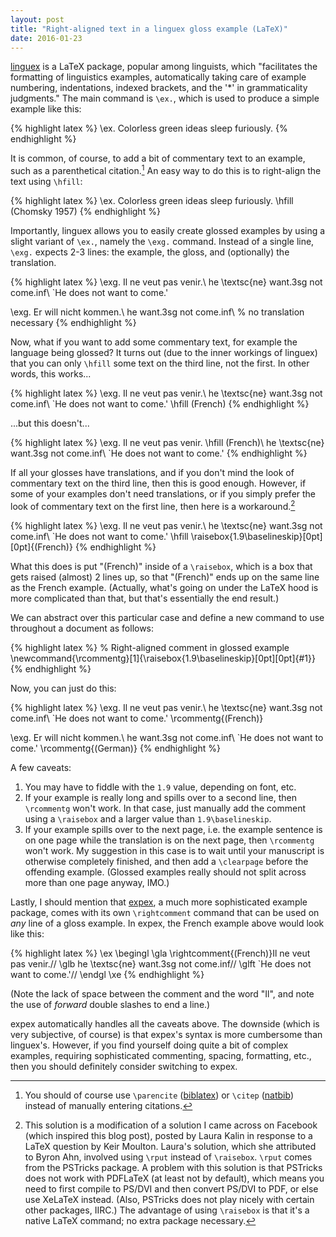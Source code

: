 ```yaml
---
layout: post
title: "Right-aligned text in a linguex gloss example (LaTeX)"
date: 2016-01-23
---
```


[linguex][] is a LaTeX package, popular among linguists, which "facilitates the
formatting of linguistics examples, automatically taking care of example
numbering, indentations, indexed brackets, and the '\*' in grammaticality
judgments." The main command is `\ex.`, which is used to produce a simple
example like this:

{% highlight latex %}
\ex. Colorless green ideas sleep furiously.
{% endhighlight %}

It is common, of course, to add a bit of commentary text to an example, such as
a parenthetical citation.[^parencite] An easy way to do this is to right-align
the text using `\hfill`:

[^parencite]: You should of course use `\parencite` ([biblatex][]) or `\citep`
              ([natbib][]) instead of manually entering citations.

{% highlight latex %}
\ex. Colorless green ideas sleep furiously. \hfill (Chomsky 1957)
{% endhighlight %}

Importantly, linguex allows you to easily create glossed examples by using a
slight variant of `\ex.`, namely the `\exg.` command. Instead of a single line,
`\exg.` expects 2-3 lines: the example, the gloss, and (optionally) the
translation.

{% highlight latex %}
\exg. Il ne veut pas venir.\\
he \textsc{ne} want.3sg not come.inf\\
`He does not want to come.'

\exg. Er will nicht kommen.\\
he want.3sg not come.inf\\     % no translation necessary
{% endhighlight %}

Now, what if you want to add some commentary text, for example the language
being glossed? It turns out (due to the inner workings of linguex) that you can
only `\hfill` some text on the third line, not the first. In other words, this
works...

{% highlight latex %}
\exg. Il ne veut pas venir.\\
he \textsc{ne} want.3sg not come.inf\\
`He does not want to come.' \hfill (French)
{% endhighlight %}

...but this doesn't...

{% highlight latex %}
\exg. Il ne veut pas venir. \hfill (French)\\
he \textsc{ne} want.3sg not come.inf\\
`He does not want to come.'
{% endhighlight %}

If all your glosses have translations, and if you don't mind the look of
commentary text on the third line, then this is good enough. However, if some
of your examples don't need translations, or if you simply prefer the look of
commentary text on the first line, then here is a workaround.[^attrib]

[^attrib]: This solution is a modification of a solution I came across on
           Facebook (which inspired this blog post), posted by Laura Kalin in
           response to a LaTeX question by Keir Moulton. Laura's solution,
           which she attributed to Byron Ahn, involved using `\rput` instead of
           `\raisebox`. `\rput` comes from the PSTricks package. A problem with
           this solution is that PSTricks does not work with PDFLaTeX (at least
           not by default), which means you need to first compile to PS/DVI and
           then convert PS/DVI to PDF, or else use XeLaTeX instead. (Also,
           PSTricks does not play nicely with certain other packages, IIRC.)
           The advantage of using `\raisebox` is that it's a native LaTeX
           command; no extra package necessary.

{% highlight latex %}
\exg. Il ne veut pas venir.\\
he \textsc{ne} want.3sg not come.inf\\
`He does not want to come.' \hfill \raisebox{1.9\baselineskip}[0pt][0pt]{(French)}
{% endhighlight %}

What this does is put "(French)" inside of a `\raisebox`, which is a box that
gets raised (almost) 2 lines up, so that "(French)" ends up on the same line as
the French example. (Actually, what's going on under the LaTeX hood is more
complicated than that, but that's essentially the end result.)

We can abstract over this particular case and define a new command to use
throughout a document as follows:

{% highlight latex %}
% Right-aligned comment in glossed example
\newcommand{\rcommentg}[1]{\raisebox{1.9\baselineskip}[0pt][0pt]{#1}}
{% endhighlight %}

Now, you can just do this:

{% highlight latex %}
\exg. Il ne veut pas venir.\\
he \textsc{ne} want.3sg not come.inf\\
`He does not want to come.' \rcommentg{(French)}

\exg. Er will nicht kommen.\\
he want.3sg not come.inf\\
`He does not want to come.' \rcommentg{(German)}
{% endhighlight %}

A few caveats:

1. You may have to fiddle with the `1.9` value, depending on font, etc.
2. If your example is really long and spills over to a second line, then
   `\rcommentg` won't work. In that case, just manually add the comment using a
   `\raisebox` and a larger value than `1.9\baselineskip`.
3. If your example spills over to the next page, i.e. the example sentence is
   on one page while the translation is on the next page, then `\rcommentg`
   won't work. My suggestion in this case is to wait until your manuscript is
   otherwise completely finished, and then add a `\clearpage` before the
   offending example. (Glossed examples really should not split across more
   than one page anyway, IMO.)

Lastly, I should mention that [expex][], a much more sophisticated example
package, comes with its own `\rightcomment` command that can be used on *any*
line of a gloss example. In expex, the French example above would look like
this:

{% highlight latex %}
\ex
\begingl
\gla \rightcomment{(French)}Il ne veut pas venir.//
\glb he \textsc{ne} want.3sg not come.inf//
\glft `He does not want to come.'//
\endgl
\xe
{% endhighlight %}

(Note the lack of space between the comment and the word "Il", and note the use
of *forward* double slashes to end a line.)

expex automatically handles all the caveats above. The downside (which is very
subjective, of course) is that expex's syntax is more cumbersome than
linguex's. However, if you find yourself doing quite a bit of complex examples,
requiring sophisticated commenting, spacing, formatting, etc., then you should
definitely consider switching to expex.

[linguex]: https://www.ctan.org/pkg/linguex
[biblatex]: https://www.ctan.org/pkg/biblatex
[natbib]: https://www.ctan.org/pkg/natbib
[expex]: https://www.ctan.org/pkg/expex

